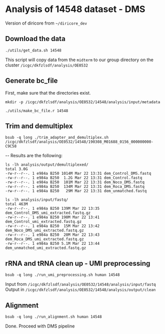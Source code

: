 # Analysis of 14548 dataset - DMS
Version of diricore from `~/diricore_dev`

## Download the data

```
./utils/get_data.sh 14548
```
This script will copy data from the `midterm` to our group directory on the cluster `/icgc/dkfzlsdf/analysis/OE0532`

## Generate bc_file

First, make sure that the directories exist. 

```
mkdir -p /icgc/dkfzlsdf/analysis/OE0532/14548/analysis/input/metadata
```

```
./utils/make_bc_file.r 14548
```

## Trim and demultiplex

```
bsub -q long ./trim_adapter_and_demultiplex.sh /icgc/dkfzlsdf/analysis/OE0532/14548/190308_M01688_0156_000000000-C9C58
```
--
Results are the following:

```
ls -lh analysis/output/demultiplexed/
total 3.0G
-rw-r--r--. 1 e984a B250 1014M Mar 22 13:31 dem_Control_DMS.fastq
-rw-r--r--. 1 e984a B250  1.2G Mar 22 13:31 dem_Control.fastq
-rw-r--r--. 1 e984a B250  101M Mar 22 13:31 dem_Noco_DMS.fastq
-rw-r--r--. 1 e984a B250  134M Mar 22 13:31 dem_Roca_DMS.fastq
-rw-r--r--. 1 e984a B250   29M Mar 22 13:31 dem_unmatched.fastq
```

```
ls -lh analysis/input/fastq/
total 463M
-rw-r--r--. 1 e984a B250 139M Mar 22 13:35 dem_Control_DMS_umi_extracted.fastq.gz
-rw-r--r--. 1 e984a B250 190M Mar 22 13:41 dem_Control_umi_extracted.fastq.gz
-rw-r--r--. 1 e984a B250  15M Mar 22 13:42 dem_Noco_DMS_umi_extracted.fastq.gz
-rw-r--r--. 1 e984a B250  20M Mar 22 13:43 dem_Roca_DMS_umi_extracted.fastq.gz
-rw-r--r--. 1 e984a B250 5.1M Mar 22 13:44 dem_unmatched_umi_extracted.fastq.gz
```

## rRNA and tRNA clean up - UMI preprocessing

```
bsub -q long ./run_umi_preprocessing.sh human 14548

```
Input from `/icgc/dkfzlsdf/analysis/OE0532/14548/analysis/input/fastq`
Output in `/icgc/dkfzlsdf/analysis/OE0532/14548/analysis/output/clean`


## Alignment

```
bsub -q long ./run_alignment.sh human 14548
```


Done. Proceed with DMS pipeline

